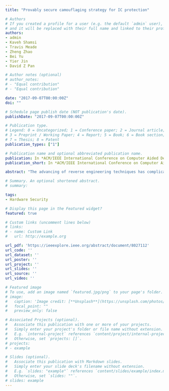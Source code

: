 ```yaml
---
title: "Provably secure camouflaging strategy for IC protection"

# Authors
# If you created a profile for a user (e.g. the default `admin` user), write the username (folder name) here 
# and it will be replaced with their full name and linked to their profile.
authors:
- admin
- Kaveh Shamsi
- Travis Meade
- Zheng Zhao
- Bei Yu
- Yier Jin
- David Z Pan

# Author notes (optional)
# author_notes:
# - "Equal contribution"
# - "Equal contribution"

date: "2017-09-07T00:00:00Z"
doi: ""

# Schedule page publish date (NOT publication's date).
publishDate: "2017-09-07T00:00:00Z"

# Publication type.
# Legend: 0 = Uncategorized; 1 = Conference paper; 2 = Journal article;
# 3 = Preprint / Working Paper; 4 = Report; 5 = Book; 6 = Book section;
# 7 = Thesis; 8 = Patent
publication_types: ["1"]

# Publication name and optional abbreviated publication name.
publication: In *ACM/IEEE International Conference on Computer Aided Design (ICCAD)*
publication_short: In *ACM/IEEE International Conference on Computer Aided Design (ICCAD) 2017*

abstract: "The advancing of reverse engineering techniques has complicated the efforts in intellectual property protection. Proactive methods have been developed recently, among which layout-level integrated circuit camouflaging is the leading example. However, existing camouflaging methods are rarely supported by provably secure criteria, which further leads to an over-estimation of the security level when countering latest de-camouflaging attacks, e.g., the SAT-based attack. In this paper, a quantitative security criterion is proposed for de-camouflaging complexity measurements and formally analyzed through the demonstration of the equivalence between the existing de-camouflaging strategy and the active learning scheme. Supported by the new security criterion, two camouflaging techniques are proposed, including the low-overhead camouflaging cell generation strategy and the AND-tree camouflaging strategy, to help achieve exponentially increasing security levels at the cost of linearly increasing performance overhead on the circuit under protection. A provably secure camouflaging framework is then developed combining these two techniques. The experimental results using the security criterion show that camouflaged circuits with the proposed framework are of high resilience against different attack schemes with only negligible performance overhead."

# Summary. An optional shortened abstract.
# summary: 

tags: 
- Hardware Security

# Display this page in the Featured widget?
featured: true

# Custom links (uncomment lines below)
# links:
# - name: Custom Link
#   url: http://example.org

url_pdf: 'https://ieeexplore.ieee.org/abstract/document/8027112'
url_code: ''
url_dataset: ''
url_poster: ''
url_project: ''
url_slides: ''
url_source: ''
url_video: ''

# Featured image
# To use, add an image named `featured.jpg/png` to your page's folder. 
# image:
#   caption: 'Image credit: [**Unsplash**](https://unsplash.com/photos/pLCdAaMFLTE)'
#   focal_point: ""
#   preview_only: false

# Associated Projects (optional).
#   Associate this publication with one or more of your projects.
#   Simply enter your project's folder or file name without extension.
#   E.g. `internal-project` references `content/project/internal-project/index.md`.
#   Otherwise, set `projects: []`.
# projects:
# - example

# Slides (optional).
#   Associate this publication with Markdown slides.
#   Simply enter your slide deck's filename without extension.
#   E.g. `slides: "example"` references `content/slides/example/index.md`.
#   Otherwise, set `slides: ""`.
# slides: example
---
```

